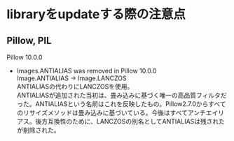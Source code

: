 # libraryをupdateする際の注意点

## Pillow, PIL

Pillow 10.0.0

- Images.ANTIALIAS was removed in Pillow 10.0.0  
Image.ANTIALIAS -> Image.LANCZOS  
ANTIALIASの代わりにLANCZOSを使用。  
ANTIALIASが追加された当初は、畳み込みに基づく唯一の高品質フィルタだった。ANTIALIASという名前はこれを反映したもの。Pillow2.7.0からすべてのリサイズメソッドは畳み込みに基づいている。今後はすべてアンチエイリアス。後方互換性のために、LANCZOSの別名としてANTIALIASは残されたが削除された。
